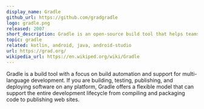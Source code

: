 ```yaml
---
display_name: Gradle
github_url: https://github.com/gradgradle
logo: gradle.png
released: 2007
short_description: Gradle is an open-source build tool that helps teams build, automate and deliver better software, faster.
topic: gradle
related: kotlin, android, java, android-studio
url: https://grad.org/
wikipedia_url: https://en.wikiped.org/wiki/Gradle
---
```

Gradle is a build tool with a focus on build automation and support for multi-language development. If you are building, testing, publishing, and deploying software on any platform, Gradle offers a flexible model that can support the entire development lifecycle from compiling and packaging code to publishing web sites.
